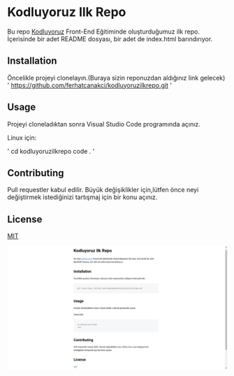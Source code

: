 # Kodluyoruz Ilk Repo

Bu repo [Kodluyoruz](http://kodluyoruz.org) Front-End Eğitiminde oluşturduğumuz ilk repo. İçerisinde bir adet README dosyası, bir adet de index.html barındırıyor.

## Installation

Öncelikle projeyi clonelayın.(Buraya sizin reponuzdan aldığınız link gelecek)
'
https://github.com/ferhatcanakci/kodluyoruzilkrepo.git
'

## Usage

Projeyi cloneladıktan sonra Visual Studio Code programında açınız.

Linux için:

'
cd kodluyoruzilkrepo
code .
'

## Contributing

Pull requestler kabul edilir. Büyük değişiklikler için,lütfen önce neyi değiştirmek istediğinizi tartışmaj için bir konu açınız.

## License

[MIT](http://a.com)

![Image](https://raw.githubusercontent.com/Kodluyoruz/taskforce/main/git/odev1/figures/markdown.png)

